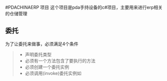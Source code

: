 #PDACHINAERP 项目
这个项目是pda手持设备的c#项目，主要用来进行erp相关的仓储管理

## 委托
为了让委托来做事，必须满足4个条件
> * 声明委托类型
> * 必须有一个方法包含了要执行的方法
> * 必须创建一个委托实例
> * 必须调用(invoke)委托实例如
